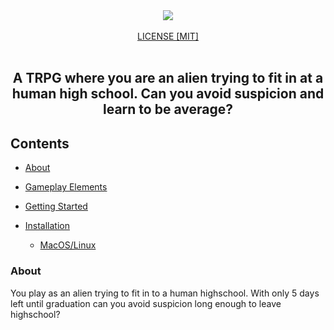 <div align="center">
    <!-- Replace Image Source with Gameplay Image with Project Name -->
    <img src="https://media.discordapp.net/attachments/862767993448824835/863565784026841098/unknown.png?width=1025&height=428">
</div>
<br>
<div align="center">
    <a href="https://github.com/yashkir/considerate-coatis/blob/main/LICENSE">LICENSE [MIT]</a>
</div>
<br>
<div align="center">
    <h2>A TRPG where you are an alien trying to fit in at a human high school. Can you avoid suspicion and learn to be average?</h2>
</div>

## Contents

- [About](#about)
- [Gameplay Elements](#gameplay-elements)
- [Getting Started](#getting-started)
- [Installation](#installation)
    - [MacOS/Linux](#macos/linux-installation)

    [//]: # (Urwid dosen't support Windows)

### About
You play as an alien trying to fit in to a human highschool. With only 5 days left until graduation can you avoid suspicion
long enough to leave highschool?
